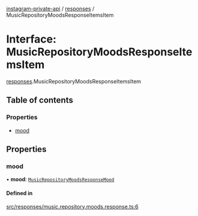[instagram-private-api](../../README.md) / [responses](../../modules/responses.md) / MusicRepositoryMoodsResponseItemsItem

# Interface: MusicRepositoryMoodsResponseItemsItem

[responses](../../modules/responses.md).MusicRepositoryMoodsResponseItemsItem

## Table of contents

### Properties

- [mood](MusicRepositoryMoodsResponseItemsItem.md#mood)

## Properties

### mood

• **mood**: [`MusicRepositoryMoodsResponseMood`](MusicRepositoryMoodsResponseMood.md)

#### Defined in

[src/responses/music.repository.moods.response.ts:6](https://github.com/Nerixyz/instagram-private-api/blob/4971f34/src/responses/music.repository.moods.response.ts#L6)
